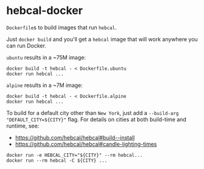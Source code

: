 # hebcal-docker
`Dockerfile`s to build images that run `hebcal`.

Just `docker build` and you'll get a `hebcal` image that will work anywhere you can run Docker.

`ubuntu` results in a ~75M image:

    docker build -t hebcal - < Dockerfile.ubuntu
    docker run hebcal ...

`alpine` results in a ~7M image:

    docker build -t hebcal - < Dockerfile.alpine
    docker run hebcal ...

To build for a default city other than `New York`, just add a
`--build-arg "DEFAULT_CITY=${CITY}"` flag. For details on cities at both build-time and
runtime, see:

- https://github.com/hebcal/hebcal#build--install
- https://github.com/hebcal/hebcal#candle-lighting-times

```
docker run -e HEBCAL_CITY="${CITY}" --rm hebcal...
docker run --rm hebcal -C ${CITY} ...
```
